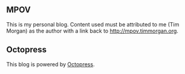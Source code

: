 ## MPOV

This is my personal blog. Content used must be attributed to me (Tim Morgan) as the author with a link back to http://mpov.timmorgan.org.

## Octopress

This blog is powered by [Octopress](https://github.com/imathis/octopress).
